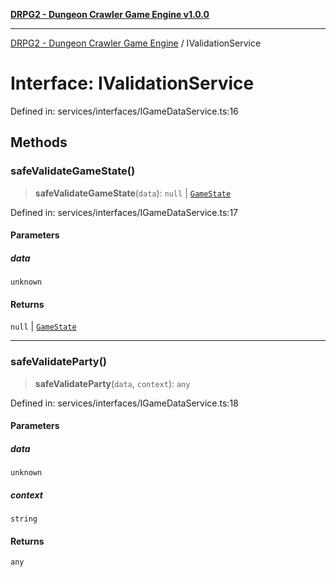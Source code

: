 [**DRPG2 - Dungeon Crawler Game Engine v1.0.0**](../README.md)

***

[DRPG2 - Dungeon Crawler Game Engine](../globals.md) / IValidationService

# Interface: IValidationService

Defined in: services/interfaces/IGameDataService.ts:16

## Methods

### safeValidateGameState()

> **safeValidateGameState**(`data`): `null` \| [`GameState`](GameState.md)

Defined in: services/interfaces/IGameDataService.ts:17

#### Parameters

##### data

`unknown`

#### Returns

`null` \| [`GameState`](GameState.md)

***

### safeValidateParty()

> **safeValidateParty**(`data`, `context`): `any`

Defined in: services/interfaces/IGameDataService.ts:18

#### Parameters

##### data

`unknown`

##### context

`string`

#### Returns

`any`
